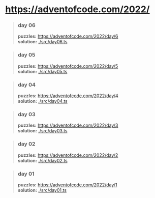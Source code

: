 # https://adventofcode.com/2022/

> ### day 06
> **puzzles:** https://adventofcode.com/2022/day/6  
> **solution:** [./src/day06.ts](<./src/day06.ts> "day 06")  

> ### day 05
> **puzzles:** https://adventofcode.com/2022/day/5  
> **solution:** [./src/day05.ts](<./src/day05.ts> "day 05")  

> ### day 04
> **puzzles:** https://adventofcode.com/2022/day/4  
> **solution:** [./src/day04.ts](<./src/day04.ts> "day 04")  

> ### day 03
> **puzzles:** https://adventofcode.com/2022/day/3  
> **solution:** [./src/day03.ts](<./src/day03.ts> "day 03")  

> ### day 02
> **puzzles:** https://adventofcode.com/2022/day/2  
> **solution:** [./src/day02.ts](<./src/day02.ts> "day 02")  

> ### day 01
> **puzzles:** https://adventofcode.com/2022/day/1  
> **solution:** [./src/day01.ts](<./src/day01.ts> "day 01")  
